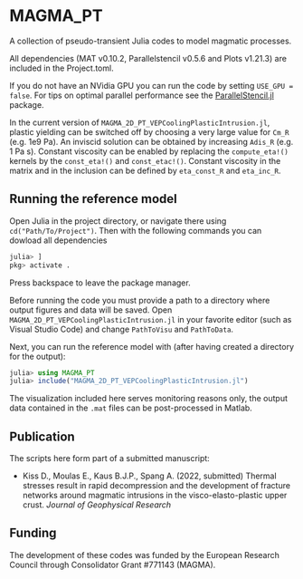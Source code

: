 # MAGMA_PT
A collection of pseudo-transient Julia codes to model magmatic processes.

All dependencies (MAT v0.10.2, Parallelstencil v0.5.6 and Plots v1.21.3) are included in the Project.toml.

If you do not have an NVidia GPU you can run the code by setting `USE_GPU = false`. For tips on optimal parallel performance see the [ParallelStencil.jl](https://github.com/omlins/ParallelStencil.jl) package.  

In the current version of `MAGMA_2D_PT_VEPCoolingPlasticIntrusion.jl`, plastic yielding can be switched off by choosing a very large value for `Cm_R` (e.g. 1e9 Pa). An inviscid solution can be obtained by increasing `Adis_R` (e.g. 1 Pa s). Constant viscosity can be enabled by replacing the `compute_eta!()` kernels by the `const_eta!()` and `const_etac!()`. Constant viscosity in the matrix and in the inclusion can be defined by `eta_const_R` and `eta_inc_R`. 

## Running the reference model
Open Julia in the project directory, or navigate there using `cd("Path/To/Project")`. Then with the following commands you can dowload all dependencies
```julia
julia> ] 
pkg> activate .
```
Press backspace to leave the package manager.

Before running the code you must provide a path to a directory where output figures and data will be saved. Open `MAGMA_2D_PT_VEPCoolingPlasticIntrusion.jl` in your favorite editor (such as Visual Studio Code) and change `PathToVisu` and `PathToData`.

Next, you can run the reference model with (after having created a directory for the output):
```julia
julia> using MAGMA_PT
julia> include("MAGMA_2D_PT_VEPCoolingPlasticIntrusion.jl")
```


The visualization included here serves monitoring reasons only, the output data contained in the `.mat` files can be post-processed in Matlab.

## Publication
The scripts here form part of a submitted manuscript:
- Kiss D., Moulas E., Kaus B.J.P., Spang A. (2022, submitted) Thermal stresses result in rapid decompression and the development of fracture networks around magmatic intrusions in the visco-elasto-plastic upper crust. *Journal of Geophysical Research*

## Funding
The development of these codes was funded by the European Research Council through Consolidator Grant #771143 (MAGMA).
